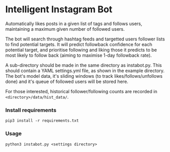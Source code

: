 # Intelligent Instagram Bot

Automatically likes posts in a given list of tags and follows users, maintaining a maximum given number of followed users. 

The bot will search through hashtag feeds and targetted users follower lists to find potential targets. It will predict followback confidence for each potential target, and prioritise following and liking those it predicts to be most likely to follow back (aiming to maximise 1-day followback rate).

A sub-directory should be made in the same directory as instabot.py. This should contain a YAML settings.yml file, as shown in the example directory. The bot's model data, it's sliding windows (to track likes/follows/unfollows done) and it's queue of followed users will be stored here.

For those interested, historical follower/following counts are recorded in `<directory>/data/hist_data/`.

### Install requirements

`pip3 install -r requirements.txt`

### Usage

`python3 instabot.py <settings directory>`
